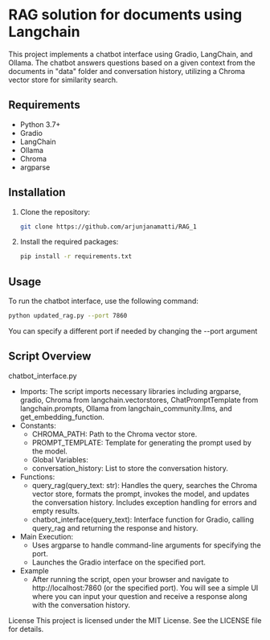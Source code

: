 # RAG solution for documents using Langchain

This project implements a chatbot interface using Gradio, LangChain, and Ollama. The chatbot answers questions based on a given context from the documents in "data" folder and conversation history, utilizing a Chroma vector store for similarity search.

## Requirements

- Python 3.7+
- Gradio
- LangChain
- Ollama
- Chroma
- argparse

## Installation

1. Clone the repository:
    ```bash
    git clone https://github.com/arjunjanamatti/RAG_1
    ```

2. Install the required packages:
    ```bash
    pip install -r requirements.txt
    ```

## Usage
To run the chatbot interface, use the following command:
```bash
python updated_rag.py --port 7860
```
You can specify a different port if needed by changing the --port argument

## Script Overview
chatbot_interface.py
* Imports: The script imports necessary libraries including argparse, gradio, Chroma from langchain.vectorstores, ChatPromptTemplate from langchain.prompts, Ollama from langchain_community.llms, and get_embedding_function.
* Constants:
    * CHROMA_PATH: Path to the Chroma vector store.
    * PROMPT_TEMPLATE: Template for generating the prompt used by the model.
    * Global Variables:
    * conversation_history: List to store the conversation history.
* Functions:
    * query_rag(query_text: str): Handles the query, searches the Chroma vector store, formats the prompt, invokes the model, and updates the conversation history. Includes exception handling for errors and empty results.
    * chatbot_interface(query_text): Interface function for Gradio, calling query_rag and returning the response and history.
* Main Execution:
    * Uses argparse to handle command-line arguments for specifying the port.
    * Launches the Gradio interface on the specified port.
* Example
    * After running the script, open your browser and navigate to http://localhost:7860 (or the specified port). You will see a simple UI where you can input your question and receive a response along with the conversation history.

License
This project is licensed under the MIT License. See the LICENSE file for details.
